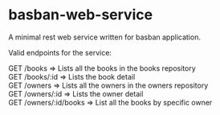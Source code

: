 # basban-web-service
A minimal rest web service written for basban application.

Valid endpoints for the service:

GET /books => Lists all the books in the books repository<br>
GET /books/:id => Lists the book detail<br>
GET /owners => Lists all the owners in the owners repository<br>
GET /owners/:id => Lists the owner detail<br>
GET /owners/:id/books => List all the books by specific owner<br>
